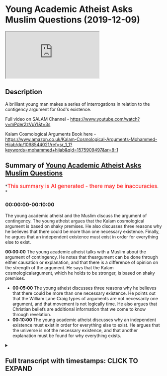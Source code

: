 # Young Academic Atheist Asks Muslim Questions (2019-12-09)

<iframe loading='lazy' allow='autoplay' src='https://www.youtube.com/embed/dFg443_BlQ8'></iframe>

## Description

A brilliant young man makes a series of interrogations in relation to the contigency argument for God's existence.

Full video on SALAM Channel - <https://www.youtube.com/watch?v=mPder2zVuYI&t=3s>

Kalam Cosmological Arguments Book here - <https://www.amazon.co.uk/Kalam-Cosmological-Arguments-Mohammed-Hijab/dp/1098544021/ref=sr_1_1?keywords=mohammed+hijab&qid=1575909497&sr=8-1>

## Summary of [Young Academic Atheist Asks Muslim Questions](https://www.youtube.com/watch?v=dFg443_BlQ8)

*<span style="color:red; font-size:125%">This summary is AI generated - there may be inaccuracies</span>. *

### <a onclick="modifyYTiframeseektime('0')">00:00:00-00:10:00</a>

The young academic atheist and the Muslim discuss the argument of contingency. The young atheist argues that the Kalam cosmological argument is based on shaky premises. He also discusses three reasons why he believes that there could be more than one necessary existence. Finally, he argues that an independent existence must exist in order for everything else to exist.

**<a onclick="modifyYTiframeseektime('0')">00:00:00</a>** The young academic atheist talks with a Muslim about the argument of contingency. He notes that theargument can be done through either causation or explanation, and that there is a difference of opinion on the strength of the argument. He says that the Kalam cosmologicalargument, which he holds to be stronger, is based on shaky premises.

* **<a onclick="modifyYTiframeseektime('300')">00:05:00</a>** The young atheist discusses three reasons why he believes that there could be more than one necessary existence. He points out that the William Lane Craig types of arguments are not necessarily one argument, and that movement is not logically time. He also argues that Christian beliefs are additional information that we come to know through revelation.
* **<a onclick="modifyYTiframeseektime('600')">00:10:00</a>** The young academic atheist discusses why an independent existence must exist in order for everything else to exist. He argues that the universe is not the necessary existence, and that another explanation must be found for why everything exists.

<details><summary><h2>Full transcript with timestamps: CLICK TO EXPAND</h2></summary>

<a onclick="modifyYTiframeseektime('8')">0:00:08</a> salamualikum' when I met you I better  
<a onclick="modifyYTiframeseektime('9')">0:00:09</a> care to pose this isn't dear friends  
<a onclick="modifyYTiframeseektime('11')">0:00:11</a> online EFT we have Jacob handsome man  
<a onclick="modifyYTiframeseektime('14')">0:00:14</a> charismatic his defense is impregnable  
<a onclick="modifyYTiframeseektime('18')">0:00:18</a> on my right we have a boy jockey so we  
<a onclick="modifyYTiframeseektime('24')">0:00:24</a> have my mini jab and Paulo Jacob Jacob  
<a onclick="modifyYTiframeseektime('26')">0:00:26</a> are smoking some couple of weeks ago  
<a onclick="modifyYTiframeseektime('27')">0:00:27</a> about contingency and he just wants to  
<a onclick="modifyYTiframeseektime('29')">0:00:29</a> ask me some questions I'm gonna be back  
<a onclick="modifyYTiframeseektime('36')">0:00:36</a> I'll give it to him I'll give it to him  
<a onclick="modifyYTiframeseektime('43')">0:00:43</a> so can you introduce yourself tell me  
<a onclick="modifyYTiframeseektime('46')">0:00:46</a> what who you are what you support what  
<a onclick="modifyYTiframeseektime('48')">0:00:48</a> your background is and why you wanted to  
<a onclick="modifyYTiframeseektime('50')">0:00:50</a> talk to me I've been wanting to meet a  
<a onclick="modifyYTiframeseektime('62')">0:01:02</a> little bit of a fan boy and I disagree  
<a onclick="modifyYTiframeseektime('65')">0:01:05</a> with pretty much everything he says but  
<a onclick="modifyYTiframeseektime('66')">0:01:06</a> in terms of a sort of intellectually  
<a onclick="modifyYTiframeseektime('68')">0:01:08</a> debating type fella he's a bit of a bit  
<a onclick="modifyYTiframeseektime('72')">0:01:12</a> of a hero of mine especially after  
<a onclick="modifyYTiframeseektime('73')">0:01:13</a> watching to be honest I don't fit cosmic  
<a onclick="modifyYTiframeseektime('75')">0:01:15</a> skeptic corazon in that the paper  
<a onclick="modifyYTiframeseektime('77')">0:01:17</a> reviews to be honest with general  
<a onclick="modifyYTiframeseektime('82')">0:01:22</a> non-believer libertarian nationalist  
<a onclick="modifyYTiframeseektime('85')">0:01:25</a> type as well but against against anyone  
<a onclick="modifyYTiframeseektime('92')">0:01:32</a> who's to support violence well i think i  
<a onclick="modifyYTiframeseektime('94')">0:01:34</a> find that i reconcile I love Tommy very  
<a onclick="modifyYTiframeseektime('97')">0:01:37</a> easily although he's a violent person  
<a onclick="modifyYTiframeseektime('98')">0:01:38</a> nothing yet he made some mistakes in his  
<a onclick="modifyYTiframeseektime('100')">0:01:40</a> past but I think he's a very good man I  
<a onclick="modifyYTiframeseektime('101')">0:01:41</a> think he's fighting for England as I do  
<a onclick="modifyYTiframeseektime('104')">0:01:44</a> for a lot of someone who's described me  
<a onclick="modifyYTiframeseektime('109')">0:01:49</a> as a hero and Tim Robinson is a urinal  
<a onclick="modifyYTiframeseektime('111')">0:01:51</a> is a very possible in very different  
<a onclick="modifyYTiframeseektime('114')">0:01:54</a> whoa all right so you said you read my  
<a onclick="modifyYTiframeseektime('117')">0:01:57</a> book  
<a onclick="modifyYTiframeseektime('117')">0:01:57</a> I wanna come inside so what kind of  
<a onclick="modifyYTiframeseektime('120')">0:02:00</a> we'll talk about Kalam cosmological  
<a onclick="modifyYTiframeseektime('122')">0:02:02</a> arguments well I'll make the kind of  
<a onclick="modifyYTiframeseektime('124')">0:02:04</a> what's referred to as the argument of  
<a onclick="modifyYTiframeseektime('126')">0:02:06</a> contingency yeah - yeah  
<a onclick="modifyYTiframeseektime('128')">0:02:08</a> what Leibniz is who kind of he's my main  
<a onclick="modifyYTiframeseektime('131')">0:02:11</a> proponent now yeah well Aristotle had  
<a onclick="modifyYTiframeseektime('134')">0:02:14</a> his own version right the Greeks had  
<a onclick="modifyYTiframeseektime('136')">0:02:16</a> their own version yet the Arabs and then  
<a onclick="modifyYTiframeseektime('138')">0:02:18</a> the Enlightenment all right so what were  
<a onclick="modifyYTiframeseektime('141')">0:02:21</a> your thoughts on the argument can you  
<a onclick="modifyYTiframeseektime('143')">0:02:23</a> summarize what you understand from okay  
<a onclick="modifyYTiframeseektime('145')">0:02:25</a> so as I understand it thank you it's  
<a onclick="modifyYTiframeseektime('147')">0:02:27</a> sort of it's basically Aquinas its Third  
<a onclick="modifyYTiframeseektime('149')">0:02:29</a> Way isn't it he's I think it's his third  
<a onclick="modifyYTiframeseektime('151')">0:02:31</a> way he says he he says I think yeah and  
<a onclick="modifyYTiframeseektime('153')">0:02:33</a> I'm glad that sort of adapted it from  
<a onclick="modifyYTiframeseektime('154')">0:02:34</a> him he says there are contingent things  
<a onclick="modifyYTiframeseektime('156')">0:02:36</a> or possible existences in this world and  
<a onclick="modifyYTiframeseektime('159')">0:02:39</a> obviously everything needs to have some  
<a onclick="modifyYTiframeseektime('162')">0:02:42</a> sort of cause otherwise it wouldn't be  
<a onclick="modifyYTiframeseektime('163')">0:02:43</a> contingent and this must be basically a  
<a onclick="modifyYTiframeseektime('166')">0:02:46</a> chain of causality terminating in a  
<a onclick="modifyYTiframeseektime('168')">0:02:48</a> necessary being and we the Christian or  
<a onclick="modifyYTiframeseektime('170')">0:02:50</a> the Muslim cause that being God correct  
<a onclick="modifyYTiframeseektime('173')">0:02:53</a> me nervous yes you're right some extent  
<a onclick="modifyYTiframeseektime('176')">0:02:56</a> there are two ways there's two ways of  
<a onclick="modifyYTiframeseektime('177')">0:02:57</a> doing contingency right one of them is  
<a onclick="modifyYTiframeseektime('181')">0:03:01</a> through causality and the other one is  
<a onclick="modifyYTiframeseektime('182')">0:03:02</a> through explanation that's traditionally  
<a onclick="modifyYTiframeseektime('185')">0:03:05</a> so in other words there the contingency  
<a onclick="modifyYTiframeseektime('187')">0:03:07</a> argument or what I think I think it is a  
<a onclick="modifyYTiframeseektime('191')">0:03:11</a> Kalam cosmological argument as well yeah  
<a onclick="modifyYTiframeseektime('193')">0:03:13</a> I disagree with that yeah there's a  
<a onclick="modifyYTiframeseektime('195')">0:03:15</a> difference of opinion on either way it  
<a onclick="modifyYTiframeseektime('198')">0:03:18</a> can either be done from close ality or  
<a onclick="modifyYTiframeseektime('200')">0:03:20</a> it can be done through a explanation it  
<a onclick="modifyYTiframeseektime('203')">0:03:23</a> doesn't need causation right but yeah  
<a onclick="modifyYTiframeseektime('206')">0:03:26</a> you could go through that way and say  
<a onclick="modifyYTiframeseektime('208')">0:03:28</a> okay well if you believe in there's an  
<a onclick="modifyYTiframeseektime('210')">0:03:30</a> effect  
<a onclick="modifyYTiframeseektime('211')">0:03:31</a> a priori as well as cosmologically like  
<a onclick="modifyYTiframeseektime('215')">0:03:35</a> in other words things in the  
<a onclick="modifyYTiframeseektime('217')">0:03:37</a> cosmological environment which are  
<a onclick="modifyYTiframeseektime('219')">0:03:39</a> affected by something have a course a  
<a onclick="modifyYTiframeseektime('222')">0:03:42</a> phenomena which has something that  
<a onclick="modifyYTiframeseektime('225')">0:03:45</a> brought rise to it which is the textbook  
<a onclick="modifyYTiframeseektime('228')">0:03:48</a> definition of the course hi basically  
<a onclick="modifyYTiframeseektime('233')">0:03:53</a> has a course that phenomena has a cause  
<a onclick="modifyYTiframeseektime('235')">0:03:55</a> if you believe in that a priori or if  
<a onclick="modifyYTiframeseektime('238')">0:03:58</a> you believe in that even from a  
<a onclick="modifyYTiframeseektime('239')">0:03:59</a> cosmological perspective you could argue  
<a onclick="modifyYTiframeseektime('241')">0:04:01</a> that well then they have to have a first  
<a onclick="modifyYTiframeseektime('244')">0:04:04</a> cause or whatever right but that's not  
<a onclick="modifyYTiframeseektime('246')">0:04:06</a> the only way of doing contingency so you  
<a onclick="modifyYTiframeseektime('248')">0:04:08</a> can do it through dependents as well  
<a onclick="modifyYTiframeseektime('252')">0:04:12</a> yeah yeah so what what do you think  
<a onclick="modifyYTiframeseektime('255')">0:04:15</a> about their argument about the  
<a onclick="modifyYTiframeseektime('257')">0:04:17</a> dependency one yeah yeah so I separate  
<a onclick="modifyYTiframeseektime('260')">0:04:20</a> that by the way from the clan the kalam  
<a onclick="modifyYTiframeseektime('262')">0:04:22</a> I hold to be the sort of traditional one  
<a onclick="modifyYTiframeseektime('263')">0:04:23</a> the Craig popularized the sort of you  
<a onclick="modifyYTiframeseektime('266')">0:04:26</a> whatever it begins to exist as cause  
<a onclick="modifyYTiframeseektime('268')">0:04:28</a> universe began to exist therefore  
<a onclick="modifyYTiframeseektime('269')">0:04:29</a> therefore God basically and then the  
<a onclick="modifyYTiframeseektime('271')">0:04:31</a> contingency one I think I think it's  
<a onclick="modifyYTiframeseektime('274')">0:04:34</a> stronger to be honest of you I mean the  
<a onclick="modifyYTiframeseektime('275')">0:04:35</a> Kalam really is on shaky ground on both  
<a onclick="modifyYTiframeseektime('278')">0:04:38</a> its premises but the contingency one is  
<a onclick="modifyYTiframeseektime('279')">0:04:39</a> more it's much more impressive because  
<a onclick="modifyYTiframeseektime('281')">0:04:41</a> at face value it does seem as if okay  
<a onclick="modifyYTiframeseektime('284')">0:04:44</a> you know an infinite regression seems  
<a onclick="modifyYTiframeseektime('286')">0:04:46</a> incompatible with everything that we  
<a onclick="modifyYTiframeseektime('288')">0:04:48</a> understand about the world and so it  
<a onclick="modifyYTiframeseektime('291')">0:04:51</a> sort of it seems very reasonable to say  
<a onclick="modifyYTiframeseektime('293')">0:04:53</a> yes this this must terminate somewhere  
<a onclick="modifyYTiframeseektime('295')">0:04:55</a> in necessity I think it's a bit of a  
<a onclick="modifyYTiframeseektime('298')">0:04:58</a> leap that they then call that God so  
<a onclick="modifyYTiframeseektime('300')">0:05:00</a> people like David Toombs said no why  
<a onclick="modifyYTiframeseektime('301')">0:05:01</a> can't it be I think I was using the  
<a onclick="modifyYTiframeseektime('303')">0:05:03</a> persona of Cleon theis he said like  
<a onclick="modifyYTiframeseektime('305')">0:05:05</a> although he said he says first to his  
<a onclick="modifyYTiframeseektime('309')">0:05:09</a> debate he says first first of all you  
<a onclick="modifyYTiframeseektime('312')">0:05:12</a> know you're assuming that there is  
<a onclick="modifyYTiframeseektime('313')">0:05:13</a> something necessary being a no hehe t he  
<a onclick="modifyYTiframeseektime('315')">0:05:15</a> doubts whether you can even use the term  
<a onclick="modifyYTiframeseektime('317')">0:05:17</a> necessary with us having any coherent  
<a onclick="modifyYTiframeseektime('319')">0:05:19</a> meaning and then he says okay suppose  
<a onclick="modifyYTiframeseektime('321')">0:05:21</a> suppose there is he says why can't this  
<a onclick="modifyYTiframeseektime('324')">0:05:24</a> just be the totality of the universe and  
<a onclick="modifyYTiframeseektime('326')">0:05:26</a> then so for me there's several issues  
<a onclick="modifyYTiframeseektime('328')">0:05:28</a> with it it says for one if there is  
<a onclick="modifyYTiframeseektime('330')">0:05:30</a> something necessary okay it could just  
<a onclick="modifyYTiframeseektime('332')">0:05:32</a> be the totality of all that exists I  
<a onclick="modifyYTiframeseektime('334')">0:05:34</a> realize there's problems with analyst  
<a onclick="modifyYTiframeseektime('335')">0:05:35</a> per implanted pattern argument you make  
<a onclick="modifyYTiframeseektime('337')">0:05:37</a> one could simply be that there that  
<a onclick="modifyYTiframeseektime('340')">0:05:40</a> there are just contingent things okay  
<a onclick="modifyYTiframeseektime('342')">0:05:42</a> and it doesn't seem like sort of logical  
<a onclick="modifyYTiframeseektime('345')">0:05:45</a> you know 100% that there must be  
<a onclick="modifyYTiframeseektime('346')">0:05:46</a> something necessary see well I say these  
<a onclick="modifyYTiframeseektime('351')">0:05:51</a> are the two main the other problem is  
<a onclick="modifyYTiframeseektime('352')">0:05:52</a> from an objective is going to be right  
<a onclick="modifyYTiframeseektime('354')">0:05:54</a> we might say you know necessary could is  
<a onclick="modifyYTiframeseektime('357')">0:05:57</a> anything that you you couldn't conceive  
<a onclick="modifyYTiframeseektime('360')">0:06:00</a> like you couldn't conceive otherwise  
<a onclick="modifyYTiframeseektime('362')">0:06:02</a> like some people say no the planet  
<a onclick="modifyYTiframeseektime('365')">0:06:05</a> Jupiter is actually necessary and you  
<a onclick="modifyYTiframeseektime('367')">0:06:07</a> might say are you can conceive of a  
<a onclick="modifyYTiframeseektime('369')">0:06:09</a> planet Jupiter not being there I can you  
<a onclick="modifyYTiframeseektime('371')">0:06:11</a> really is impossible to I'm not sure if  
<a onclick="modifyYTiframeseektime('374')">0:06:14</a> you can conceive of a universe in which  
<a onclick="modifyYTiframeseektime('375')">0:06:15</a> there are things that are not there  
<a onclick="modifyYTiframeseektime('377')">0:06:17</a> which leads me to believe maybe there  
<a onclick="modifyYTiframeseektime('379')">0:06:19</a> are more than one necessary existences  
<a onclick="modifyYTiframeseektime('382')">0:06:22</a> so that's about three arguments in one  
<a onclick="modifyYTiframeseektime('384')">0:06:24</a> all right so the first thing you  
<a onclick="modifyYTiframeseektime('386')">0:06:26</a> mentioned was that the first thing you  
<a onclick="modifyYTiframeseektime('388')">0:06:28</a> mentioned was the the William Lane Craig  
<a onclick="modifyYTiframeseektime('390')">0:06:30</a> types of modes both he wrote a book in  
<a onclick="modifyYTiframeseektime('392')">0:06:32</a> 79 called Kalam cosmological argument  
<a onclick="modifyYTiframeseektime('394')">0:06:34</a> why would he still Carolyn because words  
<a onclick="modifyYTiframeseektime('396')">0:06:36</a> go give us so with that the reason why I  
<a onclick="modifyYTiframeseektime('399')">0:06:39</a> called it that is to show that this is  
<a onclick="modifyYTiframeseektime('401')">0:06:41</a> not one argument right they wonder  
<a onclick="modifyYTiframeseektime('409')">0:06:49</a> William Lane Craig focuses on is the has  
<a onclick="modifyYTiframeseektime('412')">0:06:52</a> alien was but even as early in his most  
<a onclick="modifyYTiframeseektime('415')">0:06:55</a> famous book at horrific philosopher  
<a onclick="modifyYTiframeseektime('417')">0:06:57</a> which is the incoherence of the  
<a onclick="modifyYTiframeseektime('419')">0:06:59</a> philosophers good even he he postulates  
<a onclick="modifyYTiframeseektime('423')">0:07:03</a> more than one argument which is so he  
<a onclick="modifyYTiframeseektime('426')">0:07:06</a> makes an argument from movement which is  
<a onclick="modifyYTiframeseektime('427')">0:07:07</a> quite similar to you talking about - he  
<a onclick="modifyYTiframeseektime('431')">0:07:11</a> says look he says that  
<a onclick="modifyYTiframeseektime('433')">0:07:13</a> for example this is one of his other  
<a onclick="modifyYTiframeseektime('435')">0:07:15</a> because you talked about one of his  
<a onclick="modifyYTiframeseektime('436')">0:07:16</a> arguments he mentioned it someone of his  
<a onclick="modifyYTiframeseektime('437')">0:07:17</a> book he says everything that begins to  
<a onclick="modifyYTiframeseektime('439')">0:07:19</a> exist has a cause the universe began to  
<a onclick="modifyYTiframeseektime('441')">0:07:21</a> die l'm by the way the universe is not a  
<a onclick="modifyYTiframeseektime('444')">0:07:24</a> good translation of what the hell he  
<a onclick="modifyYTiframeseektime('445')">0:07:25</a> actually said he says the world hasn't  
<a onclick="modifyYTiframeseektime('447')">0:07:27</a> began to exist not the universe the  
<a onclick="modifyYTiframeseektime('450')">0:07:30</a> universe is a new term right so he says  
<a onclick="modifyYTiframeseektime('452')">0:07:32</a> Allah eylem  
<a onclick="modifyYTiframeseektime('453')">0:07:33</a> or the the world began to exist  
<a onclick="modifyYTiframeseektime('455')">0:07:35</a> therefore the world hasn't course right  
<a onclick="modifyYTiframeseektime('458')">0:07:38</a> so it William Lane Craig latched on to  
<a onclick="modifyYTiframeseektime('461')">0:07:41</a> this he makes all his make if you see  
<a onclick="modifyYTiframeseektime('463')">0:07:43</a> William Lane Craig argue that's he  
<a onclick="modifyYTiframeseektime('465')">0:07:45</a> that's like necessarily made that  
<a onclick="modifyYTiframeseektime('467')">0:07:47</a> argument and more than that argument so  
<a onclick="modifyYTiframeseektime('469')">0:07:49</a> for example he said look one of his  
<a onclick="modifyYTiframeseektime('471')">0:07:51</a> arguments I made which is also a  
<a onclick="modifyYTiframeseektime('472')">0:07:52</a> cosmological argument because a  
<a onclick="modifyYTiframeseektime('474')">0:07:54</a> cosmological argument is an argument  
<a onclick="modifyYTiframeseektime('475')">0:07:55</a> that makes reference to the cosmos  
<a onclick="modifyYTiframeseektime('478')">0:07:58</a> literally to the world around us he said  
<a onclick="modifyYTiframeseektime('481')">0:08:01</a> look he said that movement is really  
<a onclick="modifyYTiframeseektime('484')">0:08:04</a> what is its time and movement the time  
<a onclick="modifyYTiframeseektime('489')">0:08:09</a> has paid he says look he says that if  
<a onclick="modifyYTiframeseektime('492')">0:08:12</a> you believe in movement he made an  
<a onclick="modifyYTiframeseektime('494')">0:08:14</a> argument for movement the first mover  
<a onclick="modifyYTiframeseektime('495')">0:08:15</a> argument which is the same argument as I  
<a onclick="modifyYTiframeseektime('497')">0:08:17</a> started to say if you believe in time he  
<a onclick="modifyYTiframeseektime('499')">0:08:19</a> believed in movement so long as there is  
<a onclick="modifyYTiframeseektime('501')">0:08:21</a> time there is movement and if there is  
<a onclick="modifyYTiframeseektime('503')">0:08:23</a> and if and if there is movement there  
<a onclick="modifyYTiframeseektime('505')">0:08:25</a> must be a mover that's another argument  
<a onclick="modifyYTiframeseektime('507')">0:08:27</a> right so the argument i Rossella made  
<a onclick="modifyYTiframeseektime('509')">0:08:29</a> the argument has Allah made the argument  
<a onclick="modifyYTiframeseektime('512')">0:08:32</a> I V Sanders didn't reject the argument  
<a onclick="modifyYTiframeseektime('514')">0:08:34</a> what Abby said is not about that in his  
<a onclick="modifyYTiframeseektime('516')">0:08:36</a> book he said look he suggests if you eat  
<a onclick="modifyYTiframeseektime('519')">0:08:39</a> and this is a good point I'll be son I  
<a onclick="modifyYTiframeseektime('521')">0:08:41</a> said just because there's a first mover  
<a onclick="modifyYTiframeseektime('523')">0:08:43</a> it doesn't necessarily  
<a onclick="modifyYTiframeseektime('527')">0:08:47</a> is the cause of everything that exists  
<a onclick="modifyYTiframeseektime('528')">0:08:48</a> yes so you can believe in a DA stick  
<a onclick="modifyYTiframeseektime('531')">0:08:51</a> first mover yeah you can believe in the  
<a onclick="modifyYTiframeseektime('533')">0:08:53</a> Albert Einstein grab anyway the first  
<a onclick="modifyYTiframeseektime('535')">0:08:55</a> mover argument may it may give us  
<a onclick="modifyYTiframeseektime('538')">0:08:58</a> evidence that there were there was in  
<a onclick="modifyYTiframeseektime('540')">0:09:00</a> fact a first mover or an eternal mover  
<a onclick="modifyYTiframeseektime('542')">0:09:02</a> however it doesn't give us evidence that  
<a onclick="modifyYTiframeseektime('544')">0:09:04</a> that move has intelligence without that  
<a onclick="modifyYTiframeseektime('546')">0:09:06</a> mover is equivalent to make chart from  
<a onclick="modifyYTiframeseektime('547')">0:09:07</a> the isn't it absolutely yes now all of  
<a onclick="modifyYTiframeseektime('550')">0:09:10</a> the argument look I'll be frank with you  
<a onclick="modifyYTiframeseektime('551')">0:09:11</a> the maximum we can prove from a logical  
<a onclick="modifyYTiframeseektime('553')">0:09:13</a> perspective is deistic really  
<a onclick="modifyYTiframeseektime('556')">0:09:16</a> yeah if you put a look if you if you  
<a onclick="modifyYTiframeseektime('561')">0:09:21</a> define theism as a as a personal God  
<a onclick="modifyYTiframeseektime('564')">0:09:24</a> then you cut there's no real first  
<a onclick="modifyYTiframeseektime('567')">0:09:27</a> principles you can use to establish them  
<a onclick="modifyYTiframeseektime('569')">0:09:29</a> here's what we say we say as Muslims is  
<a onclick="modifyYTiframeseektime('571')">0:09:31</a> that our fundamental foundational  
<a onclick="modifyYTiframeseektime('573')">0:09:33</a> definition of God doesn't depend  
<a onclick="modifyYTiframeseektime('575')">0:09:35</a> necessarily on a personal God that's  
<a onclick="modifyYTiframeseektime('578')">0:09:38</a> additional information that we've got  
<a onclick="modifyYTiframeseektime('580')">0:09:40</a> Christian yeah  
<a onclick="modifyYTiframeseektime('582')">0:09:42</a> that's additional information that we  
<a onclick="modifyYTiframeseektime('584')">0:09:44</a> only come to know it's so facto through  
<a onclick="modifyYTiframeseektime('586')">0:09:46</a> revelation so look the necessary causes  
<a onclick="modifyYTiframeseektime('589')">0:09:49</a> this everything in the world is  
<a onclick="modifyYTiframeseektime('591')">0:09:51</a> dependent whether like this book is  
<a onclick="modifyYTiframeseektime('594')">0:09:54</a> dependent on the materials oh whatever  
<a onclick="modifyYTiframeseektime('596')">0:09:56</a> and it goes back and you can't have that  
<a onclick="modifyYTiframeseektime('599')">0:09:59</a> process not going back to something  
<a onclick="modifyYTiframeseektime('600')">0:10:00</a> which is necessary in other words  
<a onclick="modifyYTiframeseektime('602')">0:10:02</a> something which does not depend on  
<a onclick="modifyYTiframeseektime('604')">0:10:04</a> anything else simply simple as that so  
<a onclick="modifyYTiframeseektime('607')">0:10:07</a> you have to have an independent to have  
<a onclick="modifyYTiframeseektime('608')">0:10:08</a> all other dependent things if you want  
<a onclick="modifyYTiframeseektime('611')">0:10:11</a> to simplify the argument to the lowest  
<a onclick="modifyYTiframeseektime('612')">0:10:12</a> common multiple you have to have an  
<a onclick="modifyYTiframeseektime('614')">0:10:14</a> independent to have all other  
<a onclick="modifyYTiframeseektime('616')">0:10:16</a> dependencies what are the attributes of  
<a onclick="modifyYTiframeseektime('619')">0:10:19</a> that independent that independent must  
<a onclick="modifyYTiframeseektime('621')">0:10:21</a> be eternal because it couldn't be  
<a onclick="modifyYTiframeseektime('623')">0:10:23</a> conceived of any other way at any other  
<a onclick="modifyYTiframeseektime('625')">0:10:25</a> time so it has to be like that forever  
<a onclick="modifyYTiframeseektime('627')">0:10:27</a> in the past put a pre-eternal and  
<a onclick="modifyYTiframeseektime('630')">0:10:30</a> post-eternal it has to be necessary in  
<a onclick="modifyYTiframeseektime('632')">0:10:32</a> the fact that it can't be conceived of  
<a onclick="modifyYTiframeseektime('634')">0:10:34</a> any other way and it has to be this has  
<a onclick="modifyYTiframeseektime('638')">0:10:38</a> to be the reason for everything else  
<a onclick="modifyYTiframeseektime('639')">0:10:39</a> that exists the ultimate reason so your  
<a onclick="modifyYTiframeseektime('642')">0:10:42</a> objection that you mentioned about the  
<a onclick="modifyYTiframeseektime('644')">0:10:44</a> universe being the universe it's not  
<a onclick="modifyYTiframeseektime('645')">0:10:45</a> actually an objection because all you're  
<a onclick="modifyYTiframeseektime('647')">0:10:47</a> doing is you're saying that I believe in  
<a onclick="modifyYTiframeseektime('649')">0:10:49</a> an unnecessary since Canon can be can  
<a onclick="modifyYTiframeseektime('652')">0:10:52</a> exist what that necessary existence  
<a onclick="modifyYTiframeseektime('654')">0:10:54</a> could be the universe  
<a onclick="modifyYTiframeseektime('656')">0:10:56</a> so someone could say okay well so you  
<a onclick="modifyYTiframeseektime('658')">0:10:58</a> agree with the premise of the argument  
<a onclick="modifyYTiframeseektime('659')">0:10:59</a> that you just agree with the nature of  
<a onclick="modifyYTiframeseektime('661')">0:11:01</a> the necessary existence  
<a onclick="modifyYTiframeseektime('663')">0:11:03</a> so really the postulation which is what  
<a onclick="modifyYTiframeseektime('665')">0:11:05</a> Bertrand Russell kind of alluded to  
<a onclick="modifyYTiframeseektime('667')">0:11:07</a> himself and others as well that you know  
<a onclick="modifyYTiframeseektime('669')">0:11:09</a> the universes is the necessary existence  
<a onclick="modifyYTiframeseektime('671')">0:11:11</a> is not I think it comes from yes because  
<a onclick="modifyYTiframeseektime('675')">0:11:15</a> he came before but you the point is that  
<a onclick="modifyYTiframeseektime('677')">0:11:17</a> if you say that it's not a rejection of  
<a onclick="modifyYTiframeseektime('679')">0:11:19</a> the argument then you see the point so  
<a onclick="modifyYTiframeseektime('682')">0:11:22</a> you accept the argument but you just  
<a onclick="modifyYTiframeseektime('684')">0:11:24</a> have a different nature you have a  
<a onclick="modifyYTiframeseektime('685')">0:11:25</a> different understanding of what could be  
<a onclick="modifyYTiframeseektime('687')">0:11:27</a> right yes I wouldn't use the word go out  
<a onclick="modifyYTiframeseektime('691')">0:11:31</a> the necessary so at this point that's  
<a onclick="modifyYTiframeseektime('695')">0:11:35</a> not a rejection it's not it's not an  
<a onclick="modifyYTiframeseektime('697')">0:11:37</a> objection to the argument or a rejection  
<a onclick="modifyYTiframeseektime('699')">0:11:39</a> of the ugh yeah you agree the argument  
<a onclick="modifyYTiframeseektime('701')">0:11:41</a> but it's okay it could be the universe  
<a onclick="modifyYTiframeseektime('702')">0:11:42</a> oh no problem so now we won't rule the  
<a onclick="modifyYTiframeseektime('704')">0:11:44</a> universe out but for now we'll explain  
<a onclick="modifyYTiframeseektime('706')">0:11:46</a> why it won't be the universe in a second  
<a onclick="modifyYTiframeseektime('708')">0:11:48</a> right but for now but let's agree that  
<a onclick="modifyYTiframeseektime('710')">0:11:50</a> first of all you accept that there must  
<a onclick="modifyYTiframeseektime('712')">0:11:52</a> be a necessary existence  
</details>

